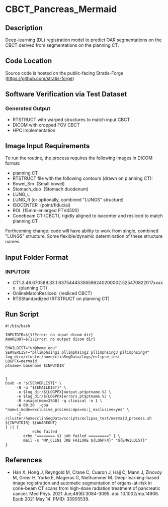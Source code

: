 # CBCT_Pancreas_Mermaid

## Description

Deep-learning (DL) registration model to predict OAR segmentations on the CBCT derived from segmentations on the planning CT.

## Code Location

Source code is hosted on the public-facing Stratis-Forge (https://github.com/stratis-forge)

## Software Verification via Test Dataset
### Generated Output
* RTSTRUCT with warped structures to match input CBCT
* DICOM with cropped FOV CBCT
* HPC Implementation

## Image Input Requirements

To run the routine, the process requires the following images in DICOM format:

* planning CT 
* RTSTRUCT file with the following contours (drawn on planning CT):
* Bowel_Sm  (Small bowel)
* Stomach_duo  (Stomach duodenum)
* LUNG_L 
* LUNG_R (or optionally, combined "LUNGS" structure) 
* ISOCENTER  (point/fiducial)
* ROI  (15mm-enlarged PTV4500)
* Conebeam CT (CBCT), rigidly aligned to isocenter and resliced to match planning CT

Forthcoming change: code will have ability to work from single, combined "LUNGS" structure. Some flexible/dynamic determination of these structure names.

## Input Folder Format
### INPUTDIR
* CT1.3.46.670589.33.1.63754445356596240200002.525470822017xxxxx   (planning CT)
* OnlineMatchResliced  (resliced CBCT)
* RTSStandardized (RTSTRUCT on planning CT)

## Run Script

```
#!/bin/bash

INPUTDIR=${1?Error: no input dicom dir}
AWAREOUT=${2?Error: no output dicom dir}

EMAILDIST="ur@home.edu"
SERVERLIST="pllimphsing1 pllimphsing2 pllimphsing3 pllimphsing4"
log_dir=/cluster/home/clinSegData/logs/eclipse_test
LOGPFX=mermaid
ptname=`basename $INPUTDIR`


{
bsub -m "${SERVERLIST}" \
     -N -u "${EMAILDIST}" \
     -o $log_dir/${LOGPFX}output.pt$ptname.%J \
     -e $log_dir/${LOGPFX}errors.pt$ptname.%J \
     -R rusage[mem=25GB] -q clinical -n 1 \
     -W 00:20  -gpu "num=1:mode=exclusive_process:mps=no:j_exclusive=yes" \
     -I /cluster/home/clinSegData/scripts/eclipse_test/mermaid_process.sh ${INPUTDIR} ${AWAREOUT}
} || {
            echo failed
        echo "======== $1 job failed =========" | \
        mail -s "MP_CLIN1 JOB FAILURE ${LOGPFX}" "${EMAILDIST}"
}
```


## References
* Han X, Hong J, Reyngold M, Crane C, Cuaron J, Hajj C, Mann J, Zinovoy M, Greer H, Yorke E, Mageras G, Niethammer M. Deep-learning-based image registration and automatic segmentation of organs-at-risk in cone-beam CT scans from high-dose radiation treatment of pancreatic cancer. Med Phys. 2021 Jun;48(6):3084-3095. doi: 10.1002/mp.14906. Epub 2021 May 14. PMID: 33905539.
